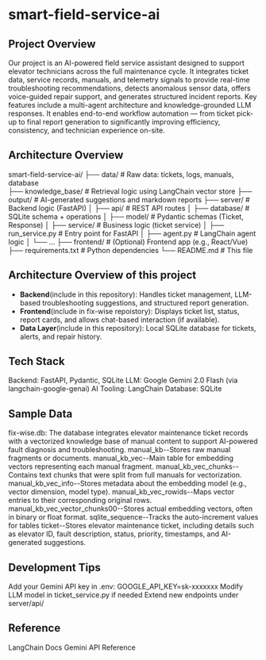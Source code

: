 # smart-field-service-ai
## Project Overview
Our project is an AI-powered field service assistant designed to support elevator technicians across the full maintenance cycle. It integrates ticket data, service records, manuals, and telemetry signals to provide real-time troubleshooting recommendations, detects anomalous sensor data, offers voice-guided repair support, and generates structured incident reports. Key features include a multi-agent architecture and knowledge-grounded LLM responses. It enables end-to-end workflow automation — from ticket pick-up to final report generation to significantly improving efficiency, consistency, and technician experience on-site.
## Architecture Overview
smart-field-service-ai/
├── data/                    # Raw data: tickets, logs, manuals, database    
├── knowledge_base/         # Retrieval logic using LangChain vector store
├── output/                 # AI-generated suggestions and markdown reports
├── server/                 # Backend logic (FastAPI)
│   ├── api/                # REST API routes
│   ├── database/           # SQLite schema + operations
│   ├── model/              # Pydantic schemas (Ticket, Response)
│   ├── service/            # Business logic (ticket service)
│   ├── run_service.py      # Entry point for FastAPI
│   ├── agent.py            # LangChain agent logic
│   └── ...
├── frontend/               # (Optional) Frontend app (e.g., React/Vue)
├── requirements.txt        # Python dependencies
└── README.md               # This file
## Architecture Overview of this project
- **Backend**(include in this repository): Handles ticket management, LLM-based troubleshooting suggestions, and structured report generation.
- **Frontend**(include in fix-wise repoistory): Displays ticket list, status, report cards, and allows chat-based interaction (if available).
- **Data Layer**(include in this repository): Local SQLite database for tickets, alerts, and repair history.
## Tech Stack
Backend: FastAPI, Pydantic, SQLite
LLM: Google Gemini 2.0 Flash (via langchain-google-genai)
AI Tooling: LangChain
Database: SQLite 
## Sample Data
fix-wise.db: The database integrates elevator maintenance ticket records with a vectorized knowledge base of manual content to support AI-powered fault diagnosis and troubleshooting.
manual_kb--Stores raw manual fragments or documents.
manual_kb_vec--Main table for embedding vectors representing each manual fragment.
manual_kb_vec_chunks--Contains text chunks that were split from full manuals for vectorization.
manual_kb_vec_info--Stores metadata about the embedding model (e.g., vector dimension, model type).
manual_kb_vec_rowids--Maps vector entries to their corresponding original rows.
manual_kb_vec_vector_chunks00--Stores actual embedding vectors, often in binary or float format.
sqlite_sequence--Tracks the auto-increment values for tables
ticket--Stores elevator maintenance ticket, including details such as elevator ID, fault description, status, priority, timestamps, and AI-generated suggestions.
## Development Tips
Add your Gemini API key in .env:
GOOGLE_API_KEY=sk-xxxxxxx
Modify LLM model in ticket_service.py if needed
Extend new endpoints under server/api/
## Reference
LangChain Docs
Gemini API Reference
